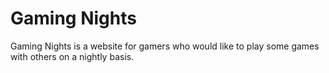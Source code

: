 # Gaming Nights
Gaming Nights is a website for gamers who would like to play some games with others on a nightly basis.